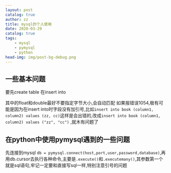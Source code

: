 ```yaml
---
layout: post
catalog: true
author: zz
title: mysql的个人使用
date: 2020-03-29
catalog: true
tags:
    - mysql
    - pymysql
    - python
head-img: img/post-bg-debug.png
---
```


## 一些基本问题

要先create table
在insert into

其中的float和double最好不要指定字节大小,会自动匹配
如果报错误1054,极有可能是因为在insert into时字段没有加引号,比如`insert into book (column1, column2) values (zz, cc)`这样是会出错的,改成`insert into book (column1, column2) values ("zz", "cc")` ,就木有问题了

## 在python中使用pymysql遇到的一些问题

先连接到mysql `db = pymysql.connect(host,port,user,password,database)`,再用db.cursor去执行各种命令,主要是`.execute()`和`.executemany()`,其参数第一个就是sql语句,牢记一定要和直接写sql一样,特别注意引号的问题
